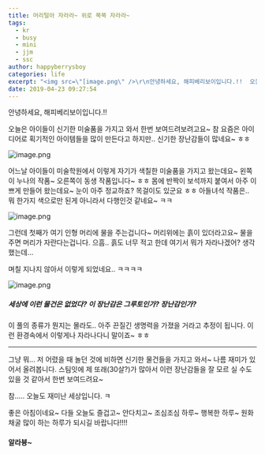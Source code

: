 ```yaml
---
title: 머리털아 자라라~ 위로 쭉쭉 자라라~
tags:
  - kr
  - busy
  - mini
  - jjm
  - ssc
author: happyberrysboy
categories: life
excerpt: "<img src=\"[image.png\" />\r\n안녕하세요, 해피베리보이입니다.!!  오늘은 아이들이 신기한 미술품을 가지고 와서 한번 보여드려보려고요~ 참 요즘은 아이디어로 획기적인 아이템들을 많이 만든다고 하지만.. 신기한 장난감들이 많네요~ ㅎㅎ  !](  어느날 아이들이 미술학원에서 이렇게 자기가 색칠한 미술품을 가지고 왔는데요~ 왼쪽이 누나의 작품~ 오른쪽이 동생 작품입니다~ ㅎㅎ 몸에 반짝이 ....."
date: 2019-04-23 09:27:54
---
```


안녕하세요, 해피베리보이입니다.!!

오늘은 아이들이 신기한 미술품을 가지고 와서 한번 보여드려보려고요~
참 요즘은 아이디어로 획기적인 아이템들을 많이 만든다고 하지만.. 신기한 장난감들이 많네요~ ㅎㅎ

![image.png](https://ipfs.busy.org/ipfs/QmagcrExd4SwPkrUFzz44ufMS42nw5dg2hosPQ8M6WHEMW)

어느날 아이들이 미술학원에서 이렇게 자기가 색칠한 미술품을 가지고 왔는데요~
왼쪽이 누나의 작품~ 오른쪽이 동생 작품입니다~ ㅎㅎ
몸에 반짝이 보석까지 붙여서 아주 이쁘게 만들어 왔는데요~
눈이 아주 정교하죠? 목걸이도 있군요 ㅎㅎ
아들녀석 작품은.. 뭐 한가지 색으로만 된게 아니라서 다행인것 같네요~ ㅋㅋ

![image.png](https://ipfs.busy.org/ipfs/QmdR2U4E1aRYHo8nt98WZodhsjwESttnaWHoXrsXyQCKq3)

그런데 첫째가 여기 인형 머리에 물을 주는겁니다~ 머리위에는 흙이 있더라고요~
물을 주면 머리가 자란다는겁니다. 으흠.. 흙도 너무 적고 한데 여기서 뭐가 자라나겠어? 생각했는데...

며칠 지나지 않아서 이렇게 되었네요.. ㅋㅋㅋㅋ

![image.png](https://ipfs.busy.org/ipfs/QmdumWz7brmPgPfPMUzR8KYqpnbdKK1fvpRJggVG7oCPEC)

##### 세상에 이런 물건은 없었다? 이 장난감은 그루토인가? 장난감인가?

이 풀의 종류가 뭔지는 몰라도.. 아주 끈질긴 생명력을 가졌을 거라고 추정이 됩니다. 이런 환경속에서 이렇게나 자라나다니 말이죠~ ㅎㅎ

___

그냥 뭐... 저 어렸을 때 놀던 것에 비하면 신기한 물건들을 가지고 와서~ 나름 재미가 있어서 올려봅니다. 스팀잇에 제 또래(30살?)가 많아서 이런 장난감들을 잘 모르 실 수도 있을 것 같아서 한번 보여드려요~

참..... 오늘도 재미난 세상입니다. ㅋ

좋은 아침이네요~ 다들 오늘도 즐겁고~ 안다치고~ 조심조심 하루~ 행복한 하루~ 원화채굴 많이 하는 하루가 되시길 바랍니다!!!!

#### 알라븅~